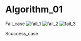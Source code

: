 # Algorithm_01

Fail_case
![fail_1](https://user-images.githubusercontent.com/77233773/121809938-c8736380-cc99-11eb-90df-5aa5d1be6baf.PNG)
![fail_2](https://user-images.githubusercontent.com/77233773/121810003-0cfeff00-cc9a-11eb-8da2-5c8508ed0b3b.PNG)
![fail_3](https://user-images.githubusercontent.com/77233773/121810006-0ff9ef80-cc9a-11eb-8470-c65feb6bfa09.PNG)

Scuccess_case


